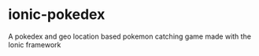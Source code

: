 # ionic-pokedex
A pokedex and geo location based pokemon catching game made with the Ionic framework
